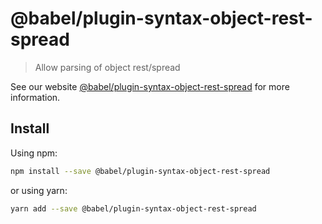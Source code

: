 # @babel/plugin-syntax-object-rest-spread

> Allow parsing of object rest/spread

See our website [@babel/plugin-syntax-object-rest-spread](https://new.babeljs.io/docs/en/next/babel-plugin-syntax-object-rest-spread.html) for more information.

## Install

Using npm:

```sh
npm install --save @babel/plugin-syntax-object-rest-spread
```

or using yarn:

```sh
yarn add --save @babel/plugin-syntax-object-rest-spread
```

